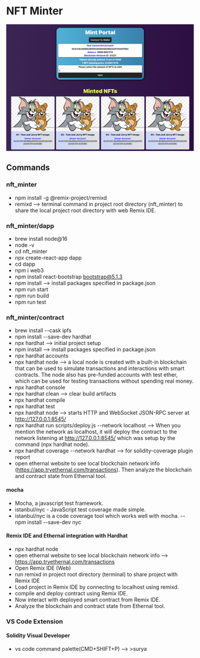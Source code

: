# NFT Minter

![nft_minter_dapp](media/nft_minter_dapp.png)

## Commands

### nft_minter

- npm install -g @remix-project/remixd
- remixd --> terminal command in project root directory (nft_minter) to share the local project root directory with web Remix IDE.

### nft_minter/dapp

- brew install node@16
- node -v
- cd nft_minter
- npx create-react-app dapp
- cd dapp
- npm i web3
- npm install react-bootstrap bootstrap@5.1.3
- npm install --> install packages specified in package.json
- npm run start
- npm run build
- npm run test

### nft_minter/contract

- brew install --cask ipfs
- npm install --save-dev hardhat
- npx hardhat --> initial project setup
- npm install --> install packages specified in package.json
- npx hardhat accounts
- npx hardhat node --> a local node is created with a built-in blockchain that can be used to simulate transactions and interactions with smart contracts. The node also has pre-funded accounts with test ether, which can be used for testing transactions without spending real money.
- npx hardhat console
- npx hardhat clean --> clear build artifacts
- npx hardhat compile
- npx hardhat test
- npx hardhat node --> starts HTTP and WebSocket JSON-RPC server at http://127.0.0.1:8545/
- npx hardhat run scripts/deploy.js --network localhost --> When you mention the network as localhost, it will deploy the contract to the network listening at http://127.0.0.1:8545/ which was setup by the command (npx hardhat node).
- npx hardhat coverage --network hardhat --> for solidity-coverage plugin report
- open ethernal website to see local blockchain network info (https://app.tryethernal.com/transactions). Then analyze the blockchain and contract state from Ethernal tool.

#### mocha

- Mocha, a javascript test framework.
- istanbul/nyc - JavaScript test coverage made simple.
- istanbul/nyc is a code coverage tool which works well with mocha.
  -- npm install --save-dev nyc

#### Remix IDE and Ethernal integration with Hardhat

- npx hardhat node
- open ethernal website to see local blockchain network info --> https://app.tryethernal.com/transactions
- Open Remix IDE (Web)
- run remixd in project root directory (terminal) to share project with Remix IDE
- Load project in Remix IDE by connecting to localhost using remixd.
- compile and deploy contract using Remix IDE.
- Now interact with deployed smart contract from Remix IDE.
- Analyze the blockchain and contract state from Ethernal tool.

### VS Code Extension

#### Solidity Visual Developer

- vs code command palette(CMD+SHIFT+P) --> >surya
